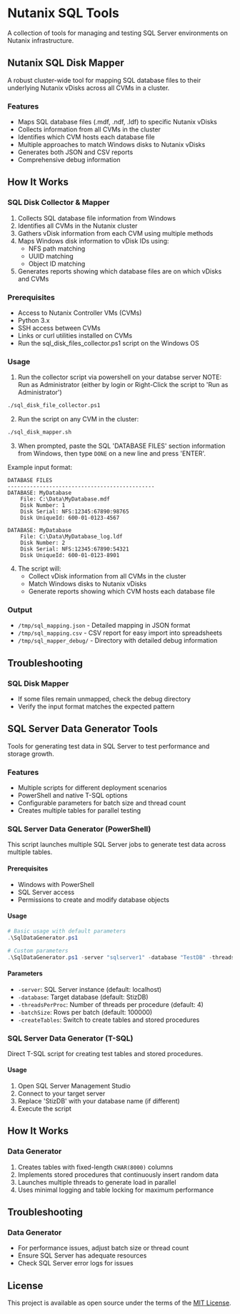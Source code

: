 # Nutanix SQL Tools

A collection of tools for managing and testing SQL Server environments on Nutanix infrastructure.

## Nutanix SQL Disk Mapper

A robust cluster-wide tool for mapping SQL database files to their underlying Nutanix vDisks across all CVMs in a cluster.

### Features

- Maps SQL database files (.mdf, .ndf, .ldf) to specific Nutanix vDisks
- Collects information from all CVMs in the cluster
- Identifies which CVM hosts each database file
- Multiple approaches to match Windows disks to Nutanix vDisks
- Generates both JSON and CSV reports
- Comprehensive debug information

## How It Works

### SQL Disk Collector & Mapper

1. Collects SQL database file information from Windows
2. Identifies all CVMs in the Nutanix cluster
3. Gathers vDisk information from each CVM using multiple methods 
4. Maps Windows disk information to vDisk IDs using:
   - NFS path matching
   - UUID matching
   - Object ID matching
5. Generates reports showing which database files are on which vDisks and CVMs

### Prerequisites

- Access to Nutanix Controller VMs (CVMs)
- Python 3.x
- SSH access between CVMs
- Links or curl utilities installed on CVMs
- Run the sql_disk_files_collector.ps1 script on the Windows OS 

### Usage

1. Run the collector script via powershell on your databse server
NOTE: Run as Administrator (either by login or Right-Click the script to 'Run as Administrator')

```bash
./sql_disk_file_collector.ps1
```

2. Run the script on any CVM in the cluster:

```bash
./sql_disk_mapper.sh
```

3. When prompted, paste the SQL 'DATABASE FILES' section information from Windows, then type `DONE` on a new line and press 'ENTER'.

Example input format:

```
DATABASE FILES
----------------------------------------------
DATABASE: MyDatabase
    File: C:\Data\MyDatabase.mdf
    Disk Number: 1
    Disk Serial: NFS:12345:67890:98765
    Disk UniqueId: 600-01-0123-4567

DATABASE: MyDatabase
    File: C:\Data\MyDatabase_log.ldf
    Disk Number: 2
    Disk Serial: NFS:12345:67890:54321
    Disk UniqueId: 600-01-0123-8901
```

4. The script will:
   - Collect vDisk information from all CVMs in the cluster
   - Match Windows disks to Nutanix vDisks
   - Generate reports showing which CVM hosts each database file

### Output

- `/tmp/sql_mapping.json` - Detailed mapping in JSON format
- `/tmp/sql_mapping.csv` - CSV report for easy import into spreadsheets
- `/tmp/sql_mapper_debug/` - Directory with detailed debug information

## Troubleshooting

### SQL Disk Mapper

- If some files remain unmapped, check the debug directory
- Verify the input format matches the expected pattern

## SQL Server Data Generator Tools

Tools for generating test data in SQL Server to test performance and storage growth.

### Features

- Multiple scripts for different deployment scenarios
- PowerShell and native T-SQL options
- Configurable parameters for batch size and thread count
- Creates multiple tables for parallel testing

### SQL Server Data Generator (PowerShell)

This script launches multiple SQL Server jobs to generate test data across multiple tables.

#### Prerequisites

- Windows with PowerShell
- SQL Server access
- Permissions to create and modify database objects

#### Usage

```powershell
# Basic usage with default parameters
.\SqlDataGenerator.ps1

# Custom parameters
.\SqlDataGenerator.ps1 -server "sqlserver1" -database "TestDB" -threadsPerProc 8 -batchSize 50000 -createTables
```

#### Parameters

- `-server`: SQL Server instance (default: localhost)
- `-database`: Target database (default: StizDB)
- `-threadsPerProc`: Number of threads per procedure (default: 4)
- `-batchSize`: Rows per batch (default: 100000)
- `-createTables`: Switch to create tables and stored procedures

### SQL Server Data Generator (T-SQL)

Direct T-SQL script for creating test tables and stored procedures.

#### Usage

1. Open SQL Server Management Studio
2. Connect to your target server
3. Replace 'StizDB' with your database name (if different)
4. Execute the script

## How It Works

### Data Generator

1. Creates tables with fixed-length `CHAR(8000)` columns
2. Implements stored procedures that continuously insert random data
3. Launches multiple threads to generate load in parallel
4. Uses minimal logging and table locking for maximum performance

## Troubleshooting

### Data Generator

- For performance issues, adjust batch size or thread count
- Ensure SQL Server has adequate resources
- Check SQL Server error logs for issues

## License

This project is available as open source under the terms of the [MIT License](https://opensource.org/licenses/MIT).
